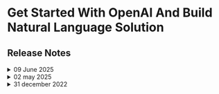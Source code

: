 # Get Started With OpenAI And Build Natural Language Solution 

## Release Notes

<details>
  <summary>09 June 2025</summary>

## Infrastructure Changes

NA

## Content Changes

NA
  
## Screenshot Updates

- **Change**: 

 - Minor Updates
   
    1. Screenshots have been updated as per new UI changes and added the numberings in few images.
    2. Getting started page has been updated as per the new UI changes.
    3. Added a few continuity images and included notes where necessary

## Testing Notes

- **Testing Date**: 2025-06-09
- **Issues Found**: We
- **Resolved Issues**

---
</details>

<details>
  <summary>02 may 2025</summary>

- **Change**: Updated the lab guide for UI changes and code to resolve the issue while installing python library/package in Lab 2 task 3 step 5.
- **Testing Date**: 2025-05-02

## Infrastructure Changes

Updated VM size from b2s to D2sV3 and ip address of VM to Static with Standard sku.

## Content Changes

- **Change**: Updated the lab guide with the latest UI updates.

## Testing Notes

- **Testing Date**: 2025-05-02

---
</details>

<details>
  <summary>31 december 2022</summary>


- Major Updates 

    - **Model Deprecation**  
        - The **gpt-35-turbo version 0134** will be deprecated. New default models will be assigned based on region availability after **January 12, 2025**. 


- Minor Updates

    - Rebranded references from **Azure OpenAI Studio** to **Azure AI Foundry Portal** across all relevant modules and guides.  
    - **PowerShell Python Scripts**: Upgraded the **OpenAI package** from version **1.0.0** to **1.56.2**.  
    - **.NET SDK**: Updated from version **7** to **8**, ensuring access to the latest features.
    - Updated the **Azure Cloud Shell UI**, providing an improved and modern user experience.

---
</details>
